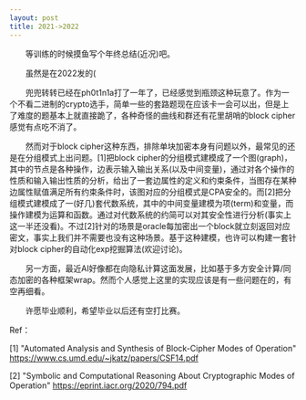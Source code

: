 ```yaml
---
layout: post
title: 2021->2022
---
```


　　等训练的时候摸鱼写个年终总结(近况)吧。

　　虽然是在2022发的(

　　兜兜转转已经在ph0t1n1a打了一年了，已经感觉到瓶颈这种玩意了。作为一个不看二进制的crypto选手，简单一些的套路题现在应该卡一会可以出，但是上了难度的题基本上就直接跪了，各种奇怪的曲线和群还有花里胡哨的block cipher感觉有点吃不消了。

　　然而对于block cipher这种东西，排除单块加密本身有问题以外，最常见的还是在分组模式上出问题。[1]把block cipher的分组模式建模成了一个图(graph)，其中的节点是各种操作，边表示输入输出关系(以及中间变量)，通过对各个操作的性质和输入输出性质的分析，给出了一套边属性的定义和约束条件，当图存在某种边属性赋值满足所有约束条件时，该图对应的分组模式是CPA安全的。而[2]把分组模式建模成了一(好几)套代数系统，其中的中间变量建模为项(term)和变量，而操作建模为运算和函数。通过对代数系统的约简可以对其安全性进行分析(事实上这一半还没看)。不过[2]针对的场景是oracle每加密出一个block就立刻返回对应密文，事实上我们并不需要也没有这种场景。基于这种建模，也许可以构建一套针对block cipher的自动化exp挖掘算法(欢迎讨论)。

　　另一方面，最近AI好像都在向隐私计算这面发展，比如基于多方安全计算/同态加密的各种框架wrap。然而个人感觉上这里的实现应该是有一些问题在的，有空再细看。

　　许愿毕业顺利，希望毕业以后还有空打比赛。



Ref：

[1] "Automated Analysis and Synthesis of Block-Cipher Modes of Operation" https://www.cs.umd.edu/~jkatz/papers/CSF14.pdf

[2] "Symbolic and Computational Reasoning About Cryptographic Modes of Operation" https://eprint.iacr.org/2020/794.pdf
